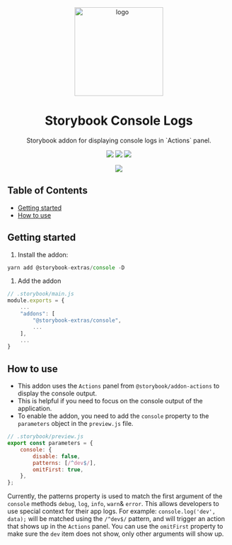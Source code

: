 <div align="center">

<img src="https://github.com/storybook-extras/blob/master/logos/console.png?raw=true" alt="logo" width="200" />

<h1>Storybook Console Logs</h1>

<p>Storybook addon for displaying console logs in `Actions` panel.</p>

![][img.node]
![][img.npm]
[![][img.storybook]][link.npm]

[![][img.banner]][link.npm]

</div>

<h2>Table of Contents</h2>

- [Getting started](#getting-started)
- [How to use](#how-to-use)

## Getting started

1. Install the addon:

```js
yarn add @storybook-extras/console -D
```

1. Add the addon

```js
// .storybook/main.js
module.exports = {
    ...
    "addons": [
        "@storybook-extras/console",
        ...
    ],
    ...
}
```

## How to use

-   This addon uses the `Actions` panel from `@storybook/addon-actions` to display the console output.
-   This is helpful if you need to focus on the console output of the application.
-   To enable the addon, you need to add the `console` property to the `parameters` object in the `preview.js` file.

```jsx
// .storybook/preview.js
export const parameters = {
    console: {
        disable: false,
        patterns: [/^dev$/],
        omitFirst: true,
    },
};
```

Currently, the patterns property is used to match the first argument of the `console` methods `debug`, `log`, `info`, `warn`& `error`. This allows developers to use special context for their app logs. For example: `console.log('dev', data);` will be matched using the `/^dev$/` pattern, and will trigger an action that shows up in the `Actions` panel. You can use the `omitFirst` property to make sure the `dev` item does not show, only other arguments will show up.




[img.node]:
https://img.shields.io/node/v/@storybook-extras/console?logo=node.js&logoColor=white&labelColor=339933&color=grey&label=
[img.npm]:
https://img.shields.io/npm/v/@storybook-extras/console?logo=npm&logoColor=white&labelColor=CB3837&color=grey&label=

[img.storybook]:
https://img.shields.io/npm/dependency-version/@storybook-extras/console/dev/storybook?logo=storybook&logoColor=white&labelColor=FF4785&color=grey&label=

[img.banner]:
https://nodei.co/npm/@storybook-extras/console.png

[link.npm]:
https://npmjs.org/package/@storybook-extras/console